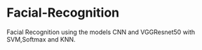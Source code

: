# Facial-Recognition
Facial Recognition using the models CNN and VGGResnet50 with SVM,Softmax and KNN.
